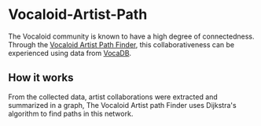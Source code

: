 # Vocaloid-Artist-Path

The Vocaloid community is known to have a high degree of connectedness. Through the [Vocaloid Artist Path Finder](https://pyther99.github.io/Vocaloid-Artist-Path/), this collaborativeness can be experienced using data from [VocaDB](https://vocadb.net/).

## How it works

From the collected data, artist collaborations were extracted and summarized in a graph, The Vocaloid Artist path Finder uses Dijkstra's algorithm to find paths in this network.
